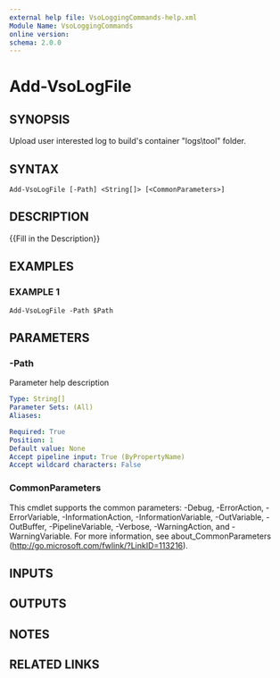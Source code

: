 ```yaml
---
external help file: VsoLoggingCommands-help.xml
Module Name: VsoLoggingCommands
online version:
schema: 2.0.0
---
```


# Add-VsoLogFile

## SYNOPSIS
Upload user interested log to build's container "logs\tool" folder.

## SYNTAX

```
Add-VsoLogFile [-Path] <String[]> [<CommonParameters>]
```

## DESCRIPTION
{{Fill in the Description}}

## EXAMPLES

### EXAMPLE 1
```
Add-VsoLogFile -Path $Path
```

## PARAMETERS

### -Path
Parameter help description

```yaml
Type: String[]
Parameter Sets: (All)
Aliases:

Required: True
Position: 1
Default value: None
Accept pipeline input: True (ByPropertyName)
Accept wildcard characters: False
```

### CommonParameters
This cmdlet supports the common parameters: -Debug, -ErrorAction, -ErrorVariable, -InformationAction, -InformationVariable, -OutVariable, -OutBuffer, -PipelineVariable, -Verbose, -WarningAction, and -WarningVariable.
For more information, see about_CommonParameters (http://go.microsoft.com/fwlink/?LinkID=113216).

## INPUTS

## OUTPUTS

## NOTES

## RELATED LINKS
